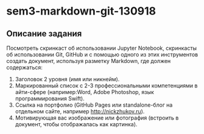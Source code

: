 # sem3-markdown-git-130918

## Описание задания 

Посмотреть скринкаст об использовании Jupyter Notebook, скринкасты об использовании Git, GitHub и с помощью одного из этих инструментов создать документ, используя разметку Markdown, где должен содержаться:
1. Заголовок 2 уровня (имя или никнейм).
2. Маркированный список с 2-3 профессиональными компетенциями в айти-сфере (например:Word, Adobe Photoshop, язык программирования Swift).
3. Ссылка на портфолио (GitHub Pages или standalone-блог на отдельном сайте, например http://nickzhukov.ru).
4. Мотивирующая вас изображение или фотография (встроить в документ, чтобы отображалась как картинка).
